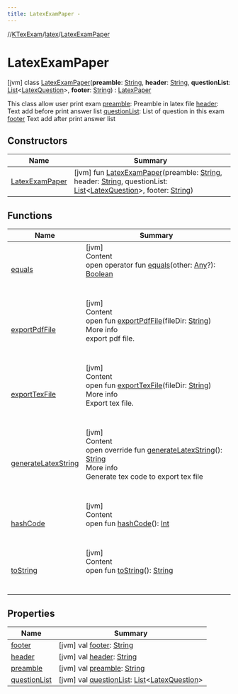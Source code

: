 ```yaml
---
title: LatexExamPaper -
---
```

//[KTexExam](../../index.md)/[latex](../index.md)/[LatexExamPaper](index.md)



# LatexExamPaper  
 [jvm] class [LatexExamPaper](index.md)(**preamble**: [String](https://kotlinlang.org/api/latest/jvm/stdlib/kotlin/-string/index.html), **header**: [String](https://kotlinlang.org/api/latest/jvm/stdlib/kotlin/-string/index.html), **questionList**: [List](https://kotlinlang.org/api/latest/jvm/stdlib/kotlin.collections/-list/index.html)<[LatexQuestion](../-latex-question/index.md)>, **footer**: [String](https://kotlinlang.org/api/latest/jvm/stdlib/kotlin/-string/index.html)) : [LatexPaper](../-latex-paper/index.md)

This class allow user print exam [preamble](preamble.md): Preamble in latex file [header](header.md): Text add before print answer list [questionList](question-list.md): List of question in this exam [footer](footer.md) Text add after print answer list

   


## Constructors  
  
|  Name|  Summary| 
|---|---|
| <a name="latex/LatexExamPaper/LatexExamPaper/#kotlin.String#kotlin.String#kotlin.collections.List[latex.LatexQuestion]#kotlin.String/PointingToDeclaration/"></a>[LatexExamPaper](-latex-exam-paper.md)| <a name="latex/LatexExamPaper/LatexExamPaper/#kotlin.String#kotlin.String#kotlin.collections.List[latex.LatexQuestion]#kotlin.String/PointingToDeclaration/"></a> [jvm] fun [LatexExamPaper](-latex-exam-paper.md)(preamble: [String](https://kotlinlang.org/api/latest/jvm/stdlib/kotlin/-string/index.html), header: [String](https://kotlinlang.org/api/latest/jvm/stdlib/kotlin/-string/index.html), questionList: [List](https://kotlinlang.org/api/latest/jvm/stdlib/kotlin.collections/-list/index.html)<[LatexQuestion](../-latex-question/index.md)>, footer: [String](https://kotlinlang.org/api/latest/jvm/stdlib/kotlin/-string/index.html))   <br>


## Functions  
  
|  Name|  Summary| 
|---|---|
| <a name="kotlin/Any/equals/#kotlin.Any?/PointingToDeclaration/"></a>[equals](../-latex-question/-companion/index.md#%5Bkotlin%2FAny%2Fequals%2F%23kotlin.Any%3F%2FPointingToDeclaration%2F%5D%2FFunctions%2F-1181323363)| <a name="kotlin/Any/equals/#kotlin.Any?/PointingToDeclaration/"></a>[jvm]  <br>Content  <br>open operator fun [equals](../-latex-question/-companion/index.md#%5Bkotlin%2FAny%2Fequals%2F%23kotlin.Any%3F%2FPointingToDeclaration%2F%5D%2FFunctions%2F-1181323363)(other: [Any](https://kotlinlang.org/api/latest/jvm/stdlib/kotlin/-any/index.html)?): [Boolean](https://kotlinlang.org/api/latest/jvm/stdlib/kotlin/-boolean/index.html)  <br><br><br>
| <a name="latex/LatexPaper/exportPdfFile/#kotlin.String/PointingToDeclaration/"></a>[exportPdfFile](../-latex-paper/export-pdf-file.md)| <a name="latex/LatexPaper/exportPdfFile/#kotlin.String/PointingToDeclaration/"></a>[jvm]  <br>Content  <br>open fun [exportPdfFile](../-latex-paper/export-pdf-file.md)(fileDir: [String](https://kotlinlang.org/api/latest/jvm/stdlib/kotlin/-string/index.html))  <br>More info  <br>export pdf file.  <br><br><br>
| <a name="latex/LatexPaper/exportTexFile/#kotlin.String/PointingToDeclaration/"></a>[exportTexFile](../-latex-paper/export-tex-file.md)| <a name="latex/LatexPaper/exportTexFile/#kotlin.String/PointingToDeclaration/"></a>[jvm]  <br>Content  <br>open fun [exportTexFile](../-latex-paper/export-tex-file.md)(fileDir: [String](https://kotlinlang.org/api/latest/jvm/stdlib/kotlin/-string/index.html))  <br>More info  <br>Export tex file.  <br><br><br>
| <a name="latex/LatexExamPaper/generateLatexString/#/PointingToDeclaration/"></a>[generateLatexString](generate-latex-string.md)| <a name="latex/LatexExamPaper/generateLatexString/#/PointingToDeclaration/"></a>[jvm]  <br>Content  <br>open override fun [generateLatexString](generate-latex-string.md)(): [String](https://kotlinlang.org/api/latest/jvm/stdlib/kotlin/-string/index.html)  <br>More info  <br>Generate tex code to export tex file  <br><br><br>
| <a name="kotlin/Any/hashCode/#/PointingToDeclaration/"></a>[hashCode](../-latex-question/-companion/index.md#%5Bkotlin%2FAny%2FhashCode%2F%23%2FPointingToDeclaration%2F%5D%2FFunctions%2F-1181323363)| <a name="kotlin/Any/hashCode/#/PointingToDeclaration/"></a>[jvm]  <br>Content  <br>open fun [hashCode](../-latex-question/-companion/index.md#%5Bkotlin%2FAny%2FhashCode%2F%23%2FPointingToDeclaration%2F%5D%2FFunctions%2F-1181323363)(): [Int](https://kotlinlang.org/api/latest/jvm/stdlib/kotlin/-int/index.html)  <br><br><br>
| <a name="kotlin/Any/toString/#/PointingToDeclaration/"></a>[toString](../-latex-question/-companion/index.md#%5Bkotlin%2FAny%2FtoString%2F%23%2FPointingToDeclaration%2F%5D%2FFunctions%2F-1181323363)| <a name="kotlin/Any/toString/#/PointingToDeclaration/"></a>[jvm]  <br>Content  <br>open fun [toString](../-latex-question/-companion/index.md#%5Bkotlin%2FAny%2FtoString%2F%23%2FPointingToDeclaration%2F%5D%2FFunctions%2F-1181323363)(): [String](https://kotlinlang.org/api/latest/jvm/stdlib/kotlin/-string/index.html)  <br><br><br>


## Properties  
  
|  Name|  Summary| 
|---|---|
| <a name="latex/LatexExamPaper/footer/#/PointingToDeclaration/"></a>[footer](footer.md)| <a name="latex/LatexExamPaper/footer/#/PointingToDeclaration/"></a> [jvm] val [footer](footer.md): [String](https://kotlinlang.org/api/latest/jvm/stdlib/kotlin/-string/index.html)   <br>
| <a name="latex/LatexExamPaper/header/#/PointingToDeclaration/"></a>[header](header.md)| <a name="latex/LatexExamPaper/header/#/PointingToDeclaration/"></a> [jvm] val [header](header.md): [String](https://kotlinlang.org/api/latest/jvm/stdlib/kotlin/-string/index.html)   <br>
| <a name="latex/LatexExamPaper/preamble/#/PointingToDeclaration/"></a>[preamble](preamble.md)| <a name="latex/LatexExamPaper/preamble/#/PointingToDeclaration/"></a> [jvm] val [preamble](preamble.md): [String](https://kotlinlang.org/api/latest/jvm/stdlib/kotlin/-string/index.html)   <br>
| <a name="latex/LatexExamPaper/questionList/#/PointingToDeclaration/"></a>[questionList](question-list.md)| <a name="latex/LatexExamPaper/questionList/#/PointingToDeclaration/"></a> [jvm] val [questionList](question-list.md): [List](https://kotlinlang.org/api/latest/jvm/stdlib/kotlin.collections/-list/index.html)<[LatexQuestion](../-latex-question/index.md)>   <br>

